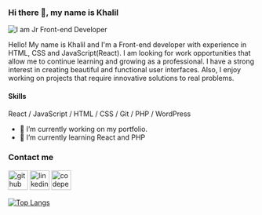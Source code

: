 ### Hi there 👋, my name is Khalil

![I am Jr Front-end Developer](https://media.licdn.com/dms/image/C4D16AQHKleaf5or3gA/profile-displaybackgroundimage-shrink_200_800/0/1658434466385?e=1712188800&v=beta&t=bAgLvenMBMn-PjVv8YL9_m58sGdQ3HSgs2OiE-qvx2k)

Hello! My name is Khalil and I'm a Front-end developer with experience in HTML, CSS and JavaScript(React).
I am looking for work opportunities that allow me to continue learning and growing as a professional.
I have a strong interest in creating beautiful and functional user interfaces.
Also, I enjoy working on projects that require innovative solutions to real problems. 

#### Skills
React / JavaScript / HTML / CSS / Git / PHP / WordPress

- 🔭 I’m currently working on my portfolio. 
- 🌱 I’m currently learning React and PHP  

### Contact me

[<img src='https://cdn.jsdelivr.net/npm/simple-icons@3.0.1/icons/github.svg' alt='github' height='40'>](https://github.com/KhalilBrito)  [<img src='https://cdn.jsdelivr.net/npm/simple-icons@3.0.1/icons/linkedin.svg' alt='linkedin' height='40'>](https://www.linkedin.com/in/khalilbritodev/)  [<img src='https://cdn.jsdelivr.net/npm/simple-icons@3.0.1/icons/codepen.svg' alt='codepen' height='40'>](https://codepen.io/khalilbrito)  

[![Top Langs](https://github-readme-stats.vercel.app/api/top-langs/?username=KhalilBrito)](https://github.com/anuraghazra/github-readme-stats)

 
